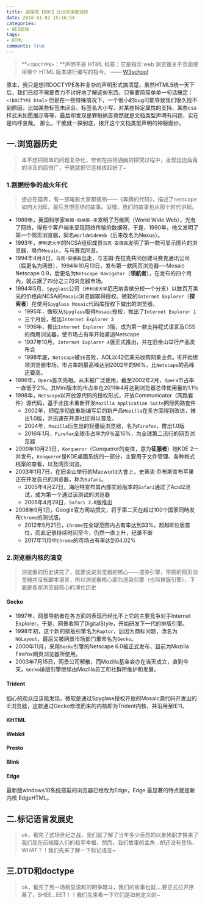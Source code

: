 ```yaml
---
title: 由探究【DOC】迁出的深度调研
date: 2018-01-02 15:16:54
categories:
- WEB前端
tags: 
- HTML
comments: true
---
```


>**`<!DOCTYPE>`：**声明不是 HTML 标签；它是指示 web 浏览器关于页面使用哪个 HTML 版本进行编写的指令。    —— [W3school](http://www.w3school.com.cn/tags/tag_doctype.asp)

<!-- more -->

原本，我只是想把DOCTYPE各种复杂的声明形式搞清楚，虽然HTML5统一天下后，我们已经不需要费力不讨好地了解这些东西，只需要简简单单一句话搞定：
`<!DOCTYPE html>`
但是在一些特殊情况下，一个很小的bug可能导致我们很久找不到原因，比如某些标签未闭合、标签名大小写、对某些特定属性的支持、某些css样式未如愿展示等等，最后却发现是罪魁祸首竟然就是文档类型声明有问题，实在是呜呼哀哉。
那么，干脆就一探到底，拨开这个文档类型声明的神秘面纱。

## 一.浏览器历史

> 本不想把简单的问题复杂化，奈何在曲径通幽的探究过程中，发现边边角角的涉及的面很广，干脆就把它连根拔起好了~

### 1.割据纷争的战火年代

> 想必在猿界，有一部电影大家都很熟——《奔腾的代码》，描述了netscape如何大战IE，最后含恨而终的故事。没错，我们的故事也从那个时代讲起。

- 1989年，英国科学家`蒂姆·伯纳斯-李`发明了万维网（World Wide Web），光有了网络，得有个客户端来呈现网络传输的数据呀，于是，1990年，他又发明了第一个网页浏览器，同名`WorldWideWeb`（后来改名为Nexus）。
- 1993年，`伊利诺大学`的NCSA组织成员`马克·安德森`发明了第一款可显示图片的浏览器，唤作`Mosaic`，与马赛克同音。
- 1994年4月4日，`马克·安德森`出走，与吉姆·克拉克共同创建马赛克通讯公司（后更名为网景），1994年10月13日，发布第一款网页浏览器──Mosaic Netscape 0.9，后更名为`Netscape Navigator`（**领航者**），在发布的四个月內，就占据了四分之三的浏览器市场。
- 1994年5月，`Spyglass`公司（`伊利诺大学`厄巴纳香槟分校一个分支）以数百万美元的价格向NCSA的`Mosaic`浏览器取得授权。微软的`Internet Explorer`（**探索者**）在使用`Spyglass Mosaic`代码库授权下做出的浏览器。
	- 1995年，微软从`Spyglass`取得`Mosaic`授权，推出了`Internet Explorer 1`
	- 三个月后，推出`Internet Explorer 2`
	- 1996年，推出`Internet Explorer 3`版，成为第一款支持程式语言及CSS的商用浏览器，使市场占有率开始紧追Netscape
	- 1997年10月，`Internet Explorer 4`版正式推出，并在旧金山举行产品发布会
	- 1998年底，`Netscape`被`IE`击败，AOL以42亿美元收购网景业务。IE开始统领浏览器市场，市占率的最高峰达到2002年的96%，比`Netscape`的高峰还要高。
- 1996年，`Opera`首次亮相。从未被广泛使用，截至2002年2月，`Opera`市占率一直低于2%。其Mini版本的市占率在2011年4月达到浏览器总体使用量的1.1％
- 1998年，`Netscape`以开放源代码的授权形式，开放Communicator（网路套件）源代码，基于此技术重新开发`Mozilla Application Suite`网际网路套件
	- 2002年，把程序彻底重新编写后的新产品`Mozilla`在多方面得到改进，推出1.0版，并迅速在开源社区得以普及。
	- 2004年，`Mozilla`衍生出的轻量级浏览器，名为`Firefox`，推出1.0版
	- 2016年1月，`Firefox`全球市占率为9％至16%，为全球第二流行的网页浏览器
- 2000年10月23日，`Konqueror`（Conqueror的变体，意为**征服者**）随KDE 2一并发布，`Konqueror`是KDE桌面系统的一部分，主要用于文件管理、各种格式档案的查看，以及网页浏览。
- 2003年1月7日，在旧金山举行的Macworld大會上，史蒂夫·乔布斯宣布苹果正在开发自己的浏览器，称为`Safari`。
	- 2005年4月27日，海厄特宣布其內部实验版本的`Safari`通过了Acid2测试，成为第一个通过该测试的浏览器
	- 2005年4月29日，`Safari 2.0`版推出
- 2008年9月1日，Google官方网站撰文，将于第二天在超过100个国家同時发布`Chrome`的测试版。
	- 2012年5月21日，`Chrome`在全球范围内占有率达到33%，超越IE位居首位，而此记录持续时间至今，仍然一直上升，纪录不断
	- 2017年11月中`Chrome`的市场占有率达到64.02%

### 2.浏览器内核的演变

> 浏览器的历史讲完了，就要说说浏览器的核心——渲染引擎，早期的网页浏览器并没有脚本语言，所以浏览器核心即为渲染引擎（也叫排版引擎），下面是各家浏览器核心的演化历史

#### Gecko

- 1997年，网景导航者在各方面的表现已经比不上它的主要竞争对手Internet Explorer，于是，网景收购了DigitalStyle，开始研发下一代的排版引擎。
- 1998年初，这个新的排版引擎名为`Raptor`，后因为商标问题，改名为`NGLayout`，最后又被网景市场部门重命名为`Gecko`。
- 2000年11月，采用`Gecko`引擎的Netscape 6.0被正式发布，目前为Mozilla Firefox网页浏览器所使用。
- 2003年7月15日，网景公司解散，而Mozilla基金会亦在当天成立，直到今天，`Gecko`排版引擎继续由Mozilla员工和社群所维护和发展。

#### Trident

细心的观众应该能发现，微软是通过Spyglass授权开放的Mosaic源代码开发出的IE浏览器，这款通过Gecko修改而来的内核即为Trident内核，并沿用至IE11。

#### KHTML

#### Webkit

#### Presto

#### Blink

#### Edge

最新版windows10系统搭载的浏览器已经改为Edge，Edge 最显著的特点就是新内核 EdgeHTML。




## 二.标记语言发展史

> ok，看完了这场世纪之战，我们就了解了当年多少英烈的以身殉职才换来了我们现在前端猿人们的和平幸福，然而，我们故事的主角...却还没有登场，WHAT？！我们先来了解一下标记语言~


## 三.DTD和doctype

> ok，看完了另一场稍显温和的明争暗斗，我们的故事也就....要正式拉开序幕了，SHEE...EET！！我们先来看一下它们是如何定义的~
